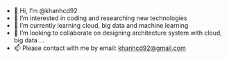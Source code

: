 - 👋 Hi, I’m @khanhcd92
- 👀 I’m interested in coding and researching new technologies
- 🌱 I’m currently learning cloud, big data and machine learning
- 💞️ I’m looking to collaborate on designing architecture system with cloud, big data ...
- 📫 Please contact with me by email: khanhcd92@gmail.com

<!---
khanhcd92/khanhcd92 is a ✨ special ✨ repository because its `README.md` (this file) appears on your GitHub profile.
You can click the Preview link to take a look at your changes.
--->
